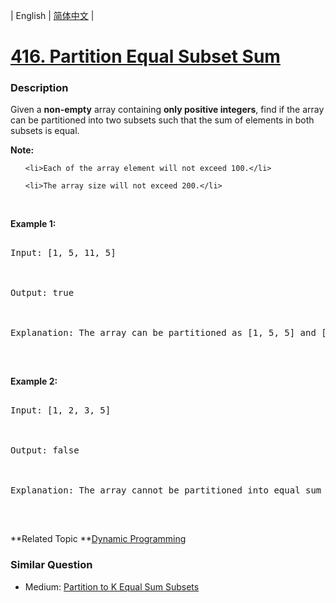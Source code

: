 | English | [简体中文](README.md) |

# [416. Partition Equal Subset Sum](https://leetcode-cn.com/problems/partition-equal-subset-sum)
 ### Description
<p>Given a <b>non-empty</b> array containing <b>only positive integers</b>, find if the array can be partitioned into two subsets such that the sum of elements in both subsets is equal.</p>

<p><b>Note:</b></p>

<ol>
	<li>Each of the array element will not exceed 100.</li>
	<li>The array size will not exceed 200.</li>
</ol>

<p>&nbsp;</p>

<p><b>Example 1:</b></p>

<pre>
Input: [1, 5, 11, 5]

Output: true

Explanation: The array can be partitioned as [1, 5, 5] and [11].
</pre>

<p>&nbsp;</p>

<p><b>Example 2:</b></p>

<pre>
Input: [1, 2, 3, 5]

Output: false

Explanation: The array cannot be partitioned into equal sum subsets.
</pre>

<p>&nbsp;</p>

**Related Topic	**[Dynamic Programming](https://leetcode-cn.com/tag/dynamic-programming) 

### Similar Question
 - Medium:	[Partition to K Equal Sum Subsets](https://leetcode-cn.com/problems/partition-to-k-equal-sum-subsets) 
